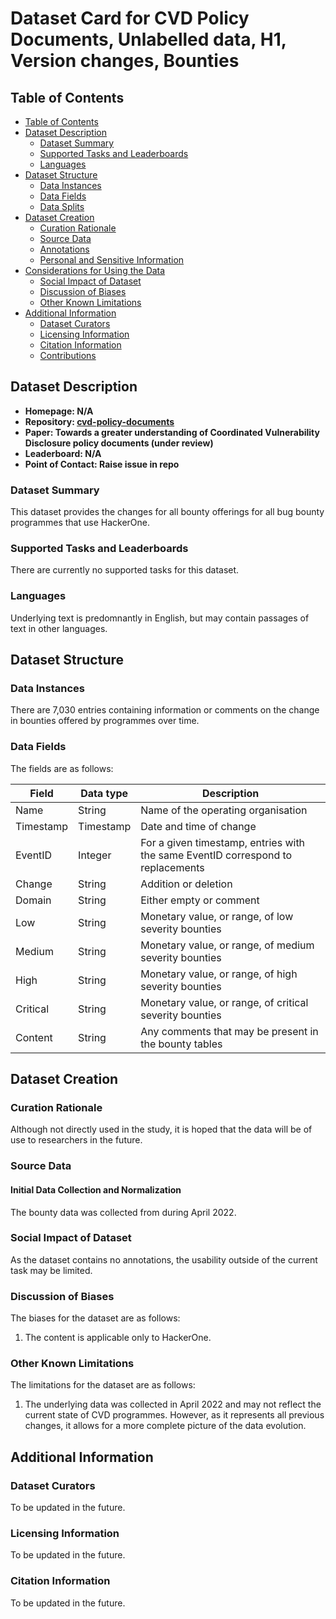# Dataset Card for CVD Policy Documents, Unlabelled data, H1, Version changes, Bounties

## Table of Contents
- [Table of Contents](#table-of-contents)
- [Dataset Description](#dataset-description)
  - [Dataset Summary](#dataset-summary)
  - [Supported Tasks and Leaderboards](#supported-tasks-and-leaderboards)
  - [Languages](#languages)
- [Dataset Structure](#dataset-structure)
  - [Data Instances](#data-instances)
  - [Data Fields](#data-fields)
  - [Data Splits](#data-splits)
- [Dataset Creation](#dataset-creation)
  - [Curation Rationale](#curation-rationale)
  - [Source Data](#source-data)
  - [Annotations](#annotations)
  - [Personal and Sensitive Information](#personal-and-sensitive-information)
- [Considerations for Using the Data](#considerations-for-using-the-data)
  - [Social Impact of Dataset](#social-impact-of-dataset)
  - [Discussion of Biases](#discussion-of-biases)
  - [Other Known Limitations](#other-known-limitations)
- [Additional Information](#additional-information)
  - [Dataset Curators](#dataset-curators)
  - [Licensing Information](#licensing-information)
  - [Citation Information](#citation-information)
  - [Contributions](#contributions)

## Dataset Description

- **Homepage: N/A**
- **Repository: [cvd-policy-documents](https://github.com/walshe96/cvd-policy-documents)**
- **Paper: Towards a greater understanding of Coordinated Vulnerability Disclosure policy documents (under review)**
- **Leaderboard: N/A**
- **Point of Contact: Raise issue in repo**

### Dataset Summary

This dataset provides the changes for all bounty offerings for all bug bounty programmes that use HackerOne.

### Supported Tasks and Leaderboards

There are currently no supported tasks for this dataset. 

### Languages

Underlying text is predomnantly in English, but may contain passages of text in other languages. 

## Dataset Structure

### Data Instances

There are 7,030 entries containing information or comments on the change in bounties offered by programmes over time.

### Data Fields

The fields are as follows:

| Field      | Data type | Description |
| ----------- | ----------- | ----------- |
| Name | String | Name of the operating organisation |
| Timestamp | Timestamp | Date and time of change |
| EventID | Integer | For a given timestamp, entries with the same EventID correspond to replacements |
| Change | String | Addition or deletion |
| Domain | String | Either empty or comment |
| Low | String | Monetary value, or range, of low severity bounties |
| Medium | String | Monetary value, or range, of medium severity bounties |
| High | String | Monetary value, or range, of high severity bounties |
| Critical | String | Monetary value, or range, of critical severity bounties |
| Content | String | Any comments that may be present in the bounty tables |

## Dataset Creation

### Curation Rationale
Although not directly used in the study, it is hoped that the data will be of use to researchers in the future.

### Source Data

#### Initial Data Collection and Normalization

The bounty data was collected from during April 2022.

### Social Impact of Dataset
As the dataset contains no annotations, the usability outside of the current task may be limited. 


### Discussion of Biases

The biases for the dataset are as follows:

1. The content is applicable only to HackerOne.

### Other Known Limitations

The limitations for the dataset are as follows:

1. The underlying data was collected in April 2022 and may not reflect the current state of CVD programmes. However, as it represents all previous changes, it allows for a more complete picture of the data evolution. 

## Additional Information

### Dataset Curators

To be updated in the future.

### Licensing Information

To be updated in the future.

### Citation Information

To be updated in the future.
